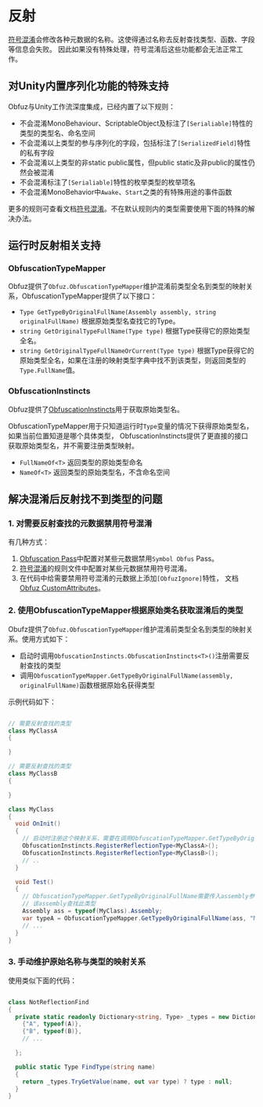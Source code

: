 # 反射

[符号混淆](./symbol-obfuscation)会修改各种元数据的名称。这使得通过名称去反射查找类型、函数、字段等信息会失败。
因此如果没有特殊处理，符号混淆后这些功能都会无法正常工作。

## 对Unity内置序列化功能的特殊支持

Obfuz与Unity工作流深度集成，已经内置了以下规则：

- 不会混淆MonoBehaviour、ScriptableObject及标注了`[Serialiable]`特性的类型的类型名、命名空间
- 不会混淆以上类型的参与序列化的字段，包括标注了`[SerializedField]`特性的私有字段
- 不会混淆以上类型的非static public属性，但public static及非public的属性仍然会被混淆
- 不会混淆标注了`[Serialiable]`特性的枚举类型的枚举项名
- 不会混淆MonoBehavior中`Awake`、`Start`之类的有特殊用途的事件函数

更多的规则可查看文档[符号混淆](./symbol-obfuscation)。不在默认规则内的类型需要使用下面的特殊的解决办法。

## 运行时反射相关支持

### ObfuscationTypeMapper

Obfuz提供了`Obfuz.ObfuscationTypeMapper`维护混淆前类型全名到类型的映射关系，ObfuscationTypeMapper提供了以下接口：

- `Type GetTypeByOriginalFullName(Assembly assembly, string originalFullName)` 根据原始类型名查找它的Type。
- `string GetOriginalTypeFullName(Type type)` 根据Type获得它的原始类型全名。
- `string GetOriginalTypeFullNameOrCurrent(Type type)` 根据Type获得它的原始类型全名，如果在注册的映射类型字典中找不到该类型，则返回类型的`Type.FullName`值。

### ObfuscationInstincts

Obfuz提供了[ObfuscationInstincts](./obfuscation-instincts)用于获取原始类型名。

ObfuscationTypeMapper用于只知道运行时`Type`变量的情况下获得原始类型名，如果当前位置知道是哪个具体类型，
ObfuscationInstincts提供了更直接的接口获取原始类型名，并不需要注册类型映射。

- `FullNameOf<T>` 返回类型的原始类型命名
- `NameOf<T>` 返回类型的原始类型名，不含命名空间

## 解决混淆后反射找不到类型的问题

### 1. 对需要反射查找的元数据禁用符号混淆

有几种方式：

1. [Obfuscation Pass](./obfuscation-pass)中配置对某些元数据禁用`Symbol Obfus` Pass。
2. [符号混淆](./symbol-obfuscation)的规则文件中配置对某些元数据禁用符号混淆。
3. 在代码中给需要禁用符号混淆的元数据上添加`[ObfuzIgnore]`特性， 文档[Obfuz CustomAttributes](./customattributes)。

### 2. 使用ObfuscationTypeMapper根据原始类名获取混淆后的类型

Obufz提供了`Obfuz.ObfuscationTypeMapper`维护混淆前类型全名到类型的映射关系。使用方式如下：

- 启动时调用`ObfuscationInstincts.ObfuscationInstincts<T>()`注册需要反射查找的类型
- 调用`ObfuscationTypeMapper.GetTypeByOriginalFullName(assembly, originalFullName)`函数根据原始名获得类型

示例代码如下：

```csharp

// 需要反射查找的类型
class MyClassA
{

}

// 需要反射查找的类型
class MyClassB
{

}

class MyClass
{
  void OnInit()
  {
    // 启动时注册这个映射关系，需要在调用ObfuscationTypeMapper.GetTypeByOriginalFullName前完成注册
    ObfuscationInstincts.RegisterReflectionType<MyClassA>();
    ObfuscationInstincts.RegisterReflectionType<MyClassB>();
    // ..
  }

  void Test()
  {
    // ObfuscationTypeMapper.GetTypeByOriginalFullName需要传入assembly参数，表示从
    // 该assembly查找此类型
    Assembly ass = typeof(MyClass).Assembly;
    var typeA = ObfuscationTypeMapper.GetTypeByOriginalFullName(ass, "MyClassA");
    // ...
  }
}


```

### 3. 手动维护原始名称与类型的映射关系

使用类似下面的代码：

```csharp

class NotReflectionFind
{
  private static readonly Dictionary<string, Type> _types = new Dictionary<string, Type>{
    {"A", typeof(A)},
    {"B", typeof(B)},
    // ...

  };

  public static Type FindType(string name)
  {
    return _types.TryGetValue(name, out var type) ? type : null;
  }
}


```
